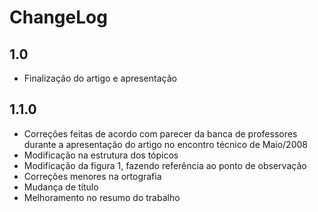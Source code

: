 # ChangeLog #

## 1.0 ##
  * Finalização do artigo e apresentação
## 1.1.0 ##
  * Correções feitas de acordo com parecer da banca de professores durante a apresentação do artigo no encontro técnico de Maio/2008
  * Modificação na estrutura dos tópicos
  * Modificação da figura 1, fazendo referência ao ponto de observação
  * Correções menores na ortografia
  * Mudança de título
  * Melhoramento no resumo do trabalho